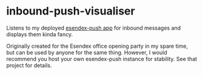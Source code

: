 inbound-push-visualiser
=======================

Listens to my deployed [esendex-push app](https://github.com/Codesleuth/esendex-push) for inbound messages and displays them kinda fancy.

Originally created for the Esendex office opening party in my spare time, but can be used by anyone for the same thing. However, I would recommend you host your own esendex-push instance for stability. See that project for details.
